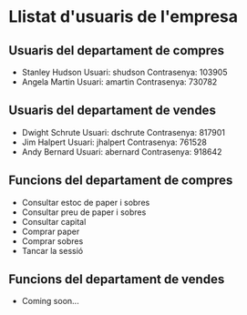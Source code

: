 # Llistat d'usuaris de l'empresa

## Usuaris del departament de compres

- Stanley Hudson
  Usuari: shudson
  Contrasenya: 103905
- Angela Martin
  Usuari: amartin
  Contrasenya: 730782

## Usuaris del departament de vendes

- Dwight Schrute
  Usuari: dschrute
  Contrasenya: 817901
- Jim Halpert
  Usuari: jhalpert
  Contrasenya: 761528
- Andy Bernard
  Usuari: abernard
  Contrasenya: 918642

## Funcions del departament de compres

- Consultar estoc de paper i sobres
- Consultar preu de paper i sobres
- Consultar capital
- Comprar paper
- Comprar sobres
- Tancar la sessió

## Funcions del departament de vendes

- Coming soon...

